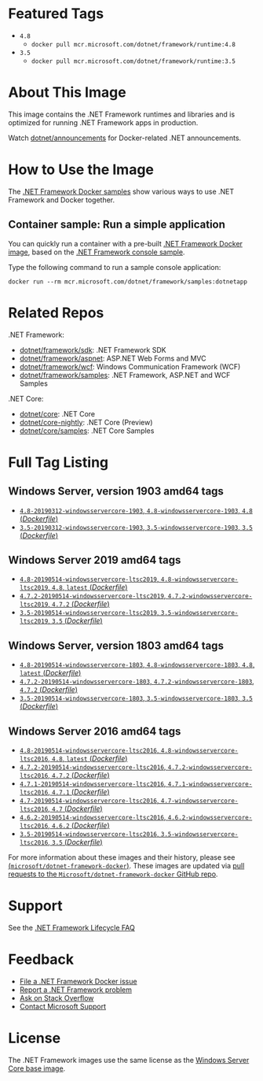 # Featured Tags

* `4.8`
  * `docker pull mcr.microsoft.com/dotnet/framework/runtime:4.8`
* `3.5`
  * `docker pull mcr.microsoft.com/dotnet/framework/runtime:3.5`

# About This Image

This image contains the .NET Framework runtimes and libraries and is optimized for running .NET Framework apps in production.

Watch [dotnet/announcements](https://github.com/dotnet/announcements/labels/Docker) for Docker-related .NET announcements.

# How to Use the Image

The [.NET Framework Docker samples](https://github.com/microsoft/dotnet-framework-docker/blob/master/samples/README.md) show various ways to use .NET Framework and Docker together.

## Container sample: Run a simple application

You can quickly run a container with a pre-built [.NET Framework Docker image](https://hub.docker.com/_/microsoft-dotnet-framework-samples/), based on the [.NET Framework console sample](https://github.com/microsoft/dotnet-framework-docker/blob/master/samples/dotnetapp/README.md).

Type the following command to run a sample console application:

```console
docker run --rm mcr.microsoft.com/dotnet/framework/samples:dotnetapp
```

# Related Repos

.NET Framework:

* [dotnet/framework/sdk](https://hub.docker.com/_/microsoft-dotnet-framework-sdk/): .NET Framework SDK
* [dotnet/framework/aspnet](https://hub.docker.com/_/microsoft-dotnet-framework-aspnet/): ASP.NET Web Forms and MVC
* [dotnet/framework/wcf](https://hub.docker.com/_/microsoft-dotnet-framework-wcf/): Windows Communication Framework (WCF)
* [dotnet/framework/samples](https://hub.docker.com/_/microsoft-dotnet-framework-samples/): .NET Framework, ASP.NET and WCF Samples

.NET Core:

* [dotnet/core](https://hub.docker.com/_/microsoft-dotnet-core/): .NET Core
* [dotnet/core-nightly](https://hub.docker.com/_/microsoft-dotnet-core-nightly/): .NET Core (Preview)
* [dotnet/core/samples](https://hub.docker.com/_/microsoft-dotnet-core-samples/): .NET Core Samples

# Full Tag Listing

## Windows Server, version 1903 amd64 tags

- [`4.8-20190312-windowsservercore-1903`, `4.8-windowsservercore-1903`, `4.8` (*Dockerfile*)](https://github.com/Microsoft/dotnet-framework-docker/blob/master/4.8/runtime/windowsservercore-1903/Dockerfile)
- [`3.5-20190312-windowsservercore-1903`, `3.5-windowsservercore-1903`, `3.5` (*Dockerfile*)](https://github.com/Microsoft/dotnet-framework-docker/blob/master/3.5/runtime/windowsservercore-1903/Dockerfile)

## Windows Server 2019 amd64 tags

- [`4.8-20190514-windowsservercore-ltsc2019`, `4.8-windowsservercore-ltsc2019`, `4.8`, `latest` (*Dockerfile*)](https://github.com/Microsoft/dotnet-framework-docker/blob/master/4.8/runtime/windowsservercore-ltsc2019/Dockerfile)
- [`4.7.2-20190514-windowsservercore-ltsc2019`, `4.7.2-windowsservercore-ltsc2019`, `4.7.2` (*Dockerfile*)](https://github.com/Microsoft/dotnet-framework-docker/blob/master/4.7.2/runtime/windowsservercore-ltsc2019/Dockerfile)
- [`3.5-20190514-windowsservercore-ltsc2019`, `3.5-windowsservercore-ltsc2019`, `3.5` (*Dockerfile*)](https://github.com/Microsoft/dotnet-framework-docker/blob/master/3.5/runtime/windowsservercore-ltsc2019/Dockerfile)

## Windows Server, version 1803 amd64 tags

- [`4.8-20190514-windowsservercore-1803`, `4.8-windowsservercore-1803`, `4.8`, `latest` (*Dockerfile*)](https://github.com/Microsoft/dotnet-framework-docker/blob/master/4.8/runtime/windowsservercore-1803/Dockerfile)
- [`4.7.2-20190514-windowsservercore-1803`, `4.7.2-windowsservercore-1803`, `4.7.2` (*Dockerfile*)](https://github.com/Microsoft/dotnet-framework-docker/blob/master/4.7.2/runtime/windowsservercore-1803/Dockerfile)
- [`3.5-20190514-windowsservercore-1803`, `3.5-windowsservercore-1803`, `3.5` (*Dockerfile*)](https://github.com/Microsoft/dotnet-framework-docker/blob/master/3.5/runtime/windowsservercore-1803/Dockerfile)

## Windows Server 2016 amd64 tags

- [`4.8-20190514-windowsservercore-ltsc2016`, `4.8-windowsservercore-ltsc2016`, `4.8`, `latest` (*Dockerfile*)](https://github.com/Microsoft/dotnet-framework-docker/blob/master/4.8/runtime/windowsservercore-ltsc2016/Dockerfile)
- [`4.7.2-20190514-windowsservercore-ltsc2016`, `4.7.2-windowsservercore-ltsc2016`, `4.7.2` (*Dockerfile*)](https://github.com/Microsoft/dotnet-framework-docker/blob/master/4.7.2/runtime/windowsservercore-ltsc2016/Dockerfile)
- [`4.7.1-20190514-windowsservercore-ltsc2016`, `4.7.1-windowsservercore-ltsc2016`, `4.7.1` (*Dockerfile*)](https://github.com/Microsoft/dotnet-framework-docker/blob/master/4.7.1/runtime/windowsservercore-ltsc2016/Dockerfile)
- [`4.7-20190514-windowsservercore-ltsc2016`, `4.7-windowsservercore-ltsc2016`, `4.7` (*Dockerfile*)](https://github.com/Microsoft/dotnet-framework-docker/blob/master/4.7/runtime/windowsservercore-ltsc2016/Dockerfile)
- [`4.6.2-20190514-windowsservercore-ltsc2016`, `4.6.2-windowsservercore-ltsc2016`, `4.6.2` (*Dockerfile*)](https://github.com/Microsoft/dotnet-framework-docker/blob/master/4.6.2/runtime/windowsservercore-ltsc2016/Dockerfile)
- [`3.5-20190514-windowsservercore-ltsc2016`, `3.5-windowsservercore-ltsc2016`, `3.5` (*Dockerfile*)](https://github.com/Microsoft/dotnet-framework-docker/blob/master/3.5/runtime/windowsservercore-ltsc2016/Dockerfile)

For more information about these images and their history, please see [(`microsoft/dotnet-framework-docker`)](https://github.com/Microsoft/dotnet-framework-docker). These images are updated via [pull requests to the `Microsoft/dotnet-framework-docker` GitHub repo](https://github.com/Microsoft/dotnet-framework-docker/pulls).

# Support

See the [.NET Framework Lifecycle FAQ](https://support.microsoft.com/en-us/help/17455/lifecycle-faq-net-framework)

# Feedback

* [File a .NET Framework Docker issue](https://github.com/microsoft/dotnet-framework-docker/issues)
* [Report a .NET Framework problem](https://developercommunity.visualstudio.com/spaces/61/index.html)
* [Ask on Stack Overflow](https://stackoverflow.com/questions/tagged/.net)
* [Contact Microsoft Support](https://support.microsoft.com/contactus/)

# License

The .NET Framework images use the same license as the [Windows Server Core base image](https://hub.docker.com/_/microsoft-windows-servercore/).